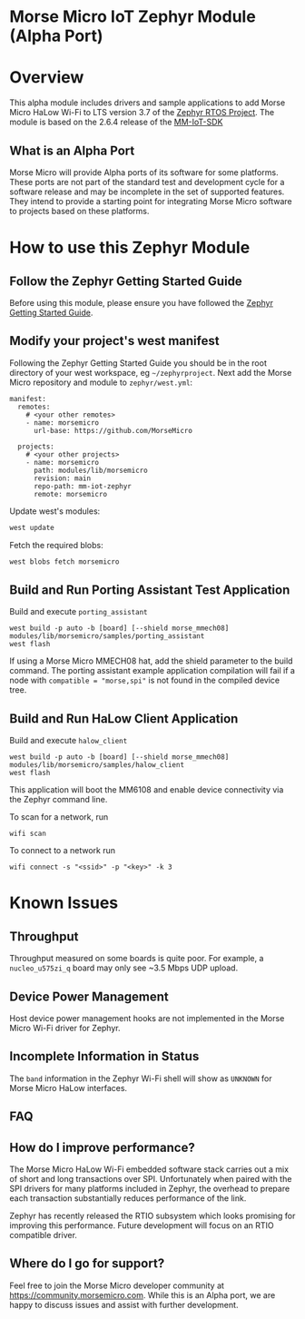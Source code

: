 Morse Micro IoT Zephyr Module (Alpha Port)
===================

# Overview

This alpha module includes drivers and sample applications to add Morse Micro HaLow Wi-Fi to LTS version 3.7 of the [Zephyr RTOS Project](https://www.zephyrproject.org/). The module is based on the 2.6.4 release of the [MM-IoT-SDK](https://www.github.com/MorseMicro/mm-iot-sdk)

## What is an Alpha Port
Morse Micro will provide Alpha ports of its software for some platforms. These ports are not part of the standard test and development cycle for a software release and may be incomplete in the set of supported features. They intend to provide a starting point for integrating Morse Micro software to projects based on these platforms.

# How to use this Zephyr Module

## Follow the Zephyr Getting Started Guide

Before using this module, please ensure you have followed the [Zephyr Getting Started Guide](https://docs.zephyrproject.org/latest/develop/getting_started/index.html).

## Modify your project's west manifest

Following the Zephyr Getting Started Guide you should be in the root directory of your west workspace, eg `~/zephyrproject`. Next add the Morse Micro repository and module to `zephyr/west.yml`:
```
manifest:
  remotes:
    # <your other remotes>
    - name: morsemicro
      url-base: https://github.com/MorseMicro

  projects:
    # <your other projects>
    - name: morsemicro
      path: modules/lib/morsemicro
      revision: main
      repo-path: mm-iot-zephyr
      remote: morsemicro
```

Update west's modules:

```bash
west update
```

Fetch the required blobs:
```bash
west blobs fetch morsemicro
```

## Build and Run Porting Assistant Test Application

Build and execute `porting_assistant`

```
west build -p auto -b [board] [--shield morse_mmech08] modules/lib/morsemicro/samples/porting_assistant
west flash
```
If using a Morse Micro MMECH08 hat, add the shield parameter to the build command.
The porting assistant example application compilation will fail if a node with `compatible = "morse,spi"` is not found
in the compiled device tree.

## Build and Run HaLow Client Application

Build and execute `halow_client`

```
west build -p auto -b [board] [--shield morse_mmech08] modules/lib/morsemicro/samples/halow_client
west flash
```
This application will boot the MM6108 and enable device connectivity via the Zephyr command line.

To scan for a network, run
```
wifi scan
```
To connect to a network run
```
wifi connect -s "<ssid>" -p "<key>" -k 3
```
# Known Issues
## Throughput
Throughput measured on some boards is quite poor. For example, a `nucleo_u575zi_q` board may only see ~3.5 Mbps UDP upload.
## Device Power Management
Host device power management hooks are not implemented in the Morse Micro Wi-Fi driver for Zephyr.
## Incomplete Information in Status
The `band` information in the Zephyr Wi-Fi shell will show as `UNKNOWN` for Morse Micro HaLow interfaces.

## FAQ
## How do I improve performance?

The Morse Micro HaLow Wi-Fi embedded software stack carries out a mix of short and long transactions over SPI.
Unfortunately when paired with the SPI drivers for many platforms included in Zephyr, the overhead to prepare each transaction substantially reduces performance of the link.

Zephyr has recently released the RTIO subsystem which looks promising for improving this performance. Future development will focus on an RTIO compatible driver.

## Where do I go for support?
Feel free to join the Morse Micro developer community at https://community.morsemicro.com. While this is an Alpha port, we are happy to discuss issues and assist with further development.
